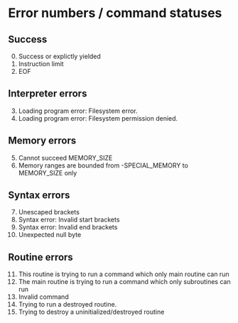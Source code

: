 # Error numbers / command statuses
## Success
0. Success or explictly yielded
1. Instruction limit
2. EOF

## Interpreter errors
3. Loading program error: Filesystem error.
4. Loading program error: Filesystem permission denied.

## Memory errors
5. Cannot succeed MEMORY_SIZE
6. Memory ranges are bounded from -SPECIAL_MEMORY to MEMORY_SIZE only

## Syntax errors
7. Unescaped brackets
8. Syntax error: Invalid start brackets
9. Syntax error: Invalid end brackets
10. Unexpected null byte

## Routine errors
11. This routine is trying to run a command which only main routine can run
12. The main routine is trying to run a command which only subroutines can run
13. Invalid command
14. Trying to run a destroyed routine.
15. Trying to destroy a uninitialized/destroyed routine